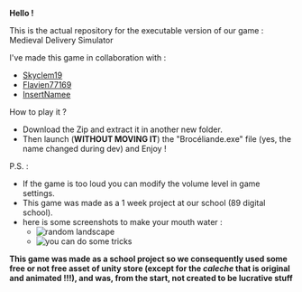 **Hello !**

This is the actual repository for the executable version of our game : Medieval Delivery Simulator

I've made this game in collaboration with :
- [Skyclem19](https://github.com/Skyclem19)
- [Flavien77169](https://github.com/Flavien77169)
- [InsertNamee](https://github.com/InsertNamee)

How to play it ?
- Download the Zip and extract it in another new folder.
- Then launch (**WITHOUT MOVING IT**) the "Brocéliande.exe" file (yes, the name changed during dev) and Enjoy !

P.S. :
- If the game is too loud you can modify the volume level in game settings.
- This game was made as a 1 week project at our school (89 digital school).
- here is some screenshots to make your mouth water :
  - ![random landscape](https://github.com/BlueBerryBB9/MedievalDeliverySimulator/assets/118543302/22127be3-abd7-400a-811b-c9489eeda97f)
  - ![you can do some tricks](https://github.com/BlueBerryBB9/MedievalDeliverySimulator/assets/118543302/049f7188-dca0-40f8-b6f8-d1797aaab03a)

**This game was made as a school project so we consequently used some free or not free asset of unity store (except for the *caleche* that is original and animated !!!), and was, from the start, not created to be lucrative stuff**
